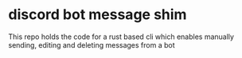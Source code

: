 # discord bot message shim

This repo holds the code for a rust based cli which enables manually sending, editing and deleting messages from a bot
